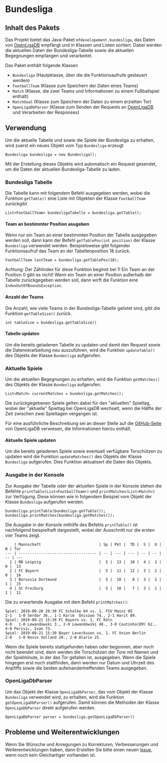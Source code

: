 # Bundesliga

## Inhalt des Pakets
Das Projekt bietet das Java-Paket `mfdevelopement.bundesliga`, das Daten von [OpenLigaDB](https://www.openligadb.de/) empfängt und in Klassen und Listen sortiert. Dabei werden die aktuellen Daten der Bundesliga-Tabelle sowie die aktuellen Begegnungen empfangen und verarbeitet.

Das Paket enthält folgende Klassen
- `Bundesliga` (Hautpklasse, über die die Funktionsaufrufe gesteuert werden)
- `FootballTeam` (Klasse zum Speichern der Daten eines Teams)
- `Match` (Klasse, die zwei Teams und Informationen zu einem Fußballspiel enthält)
- `MatchGoal` (Klasse zum Speichern der Daten zu einem erzielten Tor)
- `OpenLigaDbParser` (Klasse zum Senden der Requests an [OpenLigaDB](https://www.openligadb.de/) und Verarbeiten der Responses)

## Verwendung
Um die aktuelle Tabelle und sowie die Spiele der Bundesliga zu erhalten, wird zuerst ein neues Objekt vom Typ `Bundesliga` erzeugt
```
Bundesliga bundesliga = new Bundesliga();
```
Mit der Erstellung dieses Objekts wird automatisch ein Request gesendet, um die Daten der aktuellen Bundesliga-Tabelle zu laden.

### Bundesliga Tabelle
Die Tabelle kann mit folgendem Befehl ausgegeben werden, wobei die Funktion `getTable()` eine Liste mit Objekten der Klasse `FootballTeam` zurückgibt 
```
List<FootballTeam> bundesligaTabelle = bundesliga.getTable();
```

#### Team an bestimmter Position asugeben
Wenn nur ein Team an einer bestimmten Position der Tabelle ausgegeben werden soll, dann kann der Befehl `getTablePos(int position)` der Klasse `Bundesliga` verwendet werden. Beispielsweise gibt folgender Funktionsaufruf das Team an der Tabellenposition 18 zurück. 
```
FootballTeam lastTeam = bundesliga.getTablePos(18);
```
Achtung: Der Zählindex für diese Funktion beginnt bei 1! Ein Team an der Position 0 gibt es nicht!
Wenn ein Team an einer Position außerhalb der Tabelle zurückgegeben werden soll, dann wirft die Funktion eine `IndexOutOfBoundsException`. 

#### Anzahl der Teams 
Die Anzahl, wie viele Teams in der Bundesliga-Tabelle gelistet sind, gibt die Funktion `getTableSize()` zurück.
```
int tableSize = bundesliga.getTableSize()
``` 

#### Tabelle updaten
Um die bereits geladenen Tabelle zu updaten und damit den Request sowie die Datenverarbeitung neu auszuführen, wird die Funktion `updateTable()` des Objekts der Klasse `Bundesliga` aufgerufen.


### Aktuelle Spiele
Um die aktuellen Begegnungen zu erhalten, wird die Funktion `getMatches()` des Objekts der Klasse `Bundesliga` aufgerufen.
```
List<Match> currentMatches = bundesliga.getMatches();
```
Die zurückgegebenen Spiele gelten dabei für den "aktuellen" Spieltag, wobei der "aktuelle" Spieltag bei OpenLigaDB wechselt, wenn die Hälfte der Zeit zwischen zwei Spieltagen vergangen ist.

Für eine ausführliche Beschreibung sei an dieser Stelle auf die [GitHub-Seite](https://github.com/OpenLigaDB/OpenLigaDB-Samples) von OpenLigaDB verwiesen, die Informationen hierzu enthält.

#### Aktuelle Spiele updaten
Um die bereits geladenen Spiele sowie eventuell verfügbare Torschützen zu updaten wird die Funktion `updateMatches()` des Objekts der Klasse `Bundesliga` aufgerufen. Dies Funktion aktualisert die Daten des Objekts.

### Ausgabe in der Konsole
Zur Ausgabe der Tabelle oder der aktuellen Spiele in der Konsole stehen die Befehle `printTable(List<FootballTeam>)` und `printMatches(List<Match>)` zur Verfügung. Diese können wie in folgendem Beispiel vom Objekt der Klasse `Bundesliga` aufgerufen werden.
```
bundesliga.printTable(bundesliga.getTable());
bundesliga.printMatches(bundesliga.getMatches());
```

Die Ausgabe in der Konsole mithilfe des Befehls `printTable()` ist nachfolgend beispielhaft dargestellt, wobei der Ausschnitt nur die ersten vier Teams zeigt.
```
    | Mannschaft                          | Sp | Pkt |  TD |  S |  U |  N | Tor
--- | ----------------------------------- | -- | --- | --- | -- | -- | -- | ---
  1 | RB Leipzig                          |  5 |  13 |  10 |  4 |  1 |  0 |  13
  2 | FC Bayern                           |  5 |  11 |  12 |  3 |  2 |  0 |  16
  3 | Borussia Dortmund                   |  5 |  10 |   8 |  3 |  1 |  1 |  15
  4 | SC Freiburg                         |  5 |  10 |   7 |  3 |  1 |  1 |  11
```

Die zu erwartende Ausgabe mit dem Befehl `printMatches()`:
```
Spiel: 2019-09-20 20:30 FC Schalke 04 vs. 1. FSV Mainz 05       	  2-1	1-0 Serdar 36., 1-1 Karim  Onisiwo 74., 2-1 Harit 89.
Spiel: 2019-09-21 15:30 FC Bayern vs. 1. FC Köln                	  4-0	1-0 Lewandowski 3., 2-0 Lewandowski 48., 3-0 Coutinho(EM) 62., 4-0 Perisic, Ivan 73.
Spiel: 2019-09-21 15:30 Bayer Leverkusen vs. 1. FC Union Berlin 	  2-0	1-0 Kevin Volland 20., 2-0 Alario 25.
```
Wenn die Spiele bereits stattgefunden haben oder begonnen, aber noch nicht beendet sind, dann werden die Torschützen der Tore mit Namen und der Spielminute, in der das Tor gefallen ist, ausgegeben.
Wenn die Spiele hingegen erst noch stattfinden, dann werden nur Datum und Uhrzeit des Anpfiffs sowie die beiden aufeinandertreffenden Teams ausgegeben.

### OpenLigaDbParser
Um das Objekt der Klasse `OpenLigaDbParser`, das vom Objekt der Klasse `Bundesliga` verwendet wird, zu erhalten, wird die Funktion `getOpenLigaDbParser()` aufgerufen. Damit können die Methoden der Klasse `OpenLigaDbParser` direkt aufgerufen werden.
```
OpenLigaDbParser parser = bundesliga.getOpenLigaDbParser()
```

## Probleme und Weiterentwicklungen
Wenn Sie Wünsche und Anregungen zu Korrekturen, Verbesserungen und Weiterentwicklungen haben, dann Erstellen Sie bitte einen neuen [Issue](https://github.com/mjferstl/Bundesliga/issues), wenn noch kein Gleichartiger vorhanden ist.